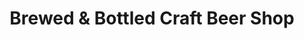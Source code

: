 ---
title: "Brewed & Bottled Craft Beer Shop"
url: /lewiston/brewed-and-bottled-craft-beer-shop/
shop: alcohol
---